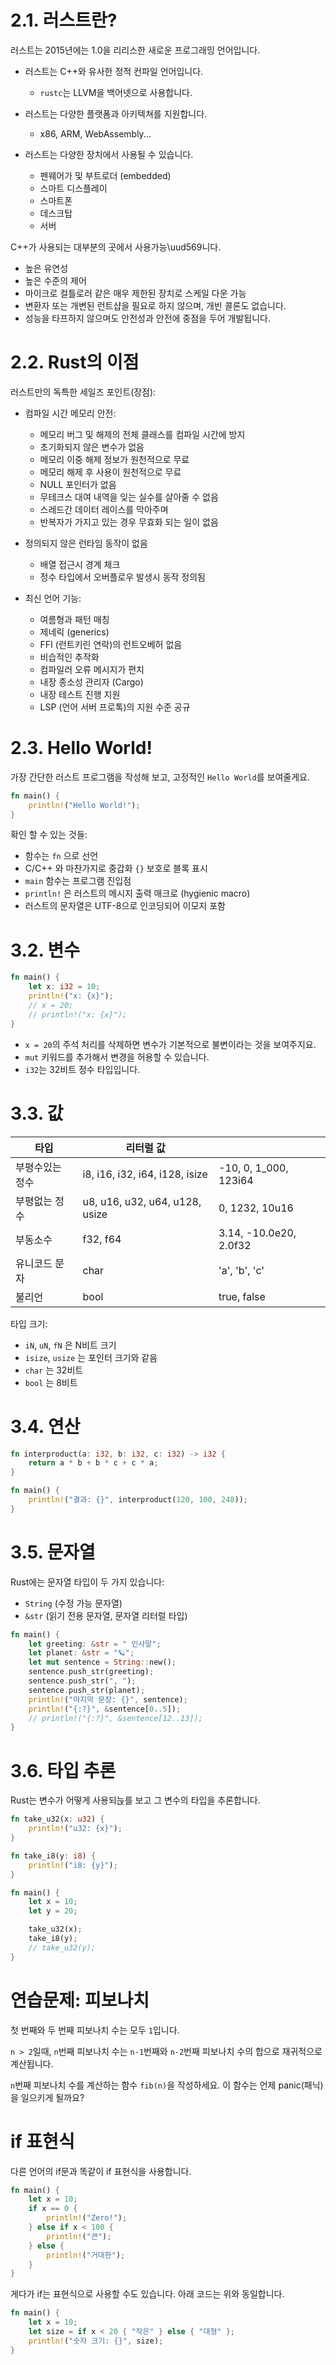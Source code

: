 # 2.1. 러스트란?

러스트는 2015년에는 1.0을 리리스한 새로운 프로그래밍 언어입니다.

* 러스트는 C++와 유사한 정적 컨파일 언어입니다.

  * `rustc`는 LLVM을 백어넷으로 사용합니다.
* 러스트는 다양한 플랫폼과 아키텍쳐를 지원합니다.

  * x86, ARM, WebAssembly...
* 러스트는 다양한 장치에서 사용될 수 있습니다.

  * 펜웨어가 및 부트로더 (embedded)
  * 스마트 디스플레이
  * 스마트폰
  * 데스크탑
  * 서버

C++가 사용되는 대부분의 곳에서 사용가능\uud569니다.

* 높은 유연성
* 높은 수준의 제어
* 마이크로 컬틀로러 같은 매우 제한된 장치로 스케일 다운 가능
* 변환자 또는 개변된 런트샵을 필요로 하지 않으며, 개빈 콜론도 없습니다.
* 성능을 타프하지 않으며도 안전성과 안전에 중점을 두어 개발됩니다.

# 2.2. Rust의 이점

러스트만의 독특한 세일즈 포인트(장점):

* 컴파일 시간 메모리 안전:

  * 메모리 버그 및 해제의 전체 클래스를 컴파일 시간에 방지
  * 초기화되지 않은 변수가 없음
  * 메모리 이중 해제 정보가 원천적으로 무료
  * 메모리 해제 후 사용이 원천적으로 무료
  * NULL 포인터가 없음
  * 무테크스 대여 내역을 잊는 실수를 살아줄 수 없음
  * 스레드간 데이터 레이스를 막아주며
  * 반복자가 가지고 있는 경우 무효화 되는 일이 없음

* 정의되지 않은 런타임 동작이 없음

  * 배열 접근시 경계 체크
  * 정수 타입에서 오버플로우 발생시 동작 정의됨

* 최신 언어 기능:

  * 여름형과 패턴 매칭
  * 제네릭 (generics)
  * FFI (런트키린 연락)의 런트오베허 없음
  * 비습적인 추작화
  * 컴파일러 오류 메시지가 편치
  * 내장 종소성 관리자 (Cargo)
  * 내장 테스트 진행 지원
  * LSP (언어 서버 프로톡)의 지원 수준 공규

# 2.3. Hello World!

가장 간단한 러스트 프로그램을 작성해 보고, 고정적인 `Hello World`를 보여줄게요.

```rust
fn main() {
    println!("Hello World!");
}
```

확인 할 수 있는 것들:

* 함수는 `fn` 으로 선언
* C/C++ 와 마찬가지로 중갑화 `{}` 보호로 블록 표시
* `main` 함수는 프로그램 진입점
* `println!` 은 러스트의 메시지 출력 매크로 (hygienic macro)
* 러스트의 문자열은 UTF-8으로 인코딩되어 이모지 포함

# 3.2. 변수

```rust
fn main() {
    let x: i32 = 10;
    println!("x: {x}");
    // x = 20;
    // println!("x: {x}");
}
```

* `x = 20`의 주석 처리를 삭제하면 변수가 기본적으로 불변이라는 것을 보여주지요.
* `mut` 키워드를 추가해서 변경을 허용할 수 있습니다.
* `i32`는 32비트 정수 타입입니다.

# 3.3. 값

| 타입       | 리터럴 값                          |                        |
| -------- | ------------------------------ | ---------------------- |
| 부평수있는 정수 | i8, i16, i32, i64, i128, isize | -10, 0, 1\_000, 123i64 |
| 부평없는 정수  | u8, u16, u32, u64, u128, usize | 0, 1232, 10u16         |
| 부동소수     | f32, f64                       | 3.14, -10.0e20, 2.0f32 |
| 유니코드 문자  | char                           | 'a', 'b', 'c'          |
| 불리언      | bool                           | true, false            |

타입 크기:

* `iN`, `uN`, `fN` 은 N비트 크기
* `isize`, `usize` 는 포인터 크기와 같음
* `char` 는 32비트
* `bool` 는 8비트

# 3.4. 연산

```rust
fn interproduct(a: i32, b: i32, c: i32) -> i32 {
    return a * b + b * c + c * a;
}

fn main() {
    println!("결과: {}", interproduct(120, 100, 248));
}
```

# 3.5. 문자열

Rust에는 문자열 타입이 두 가지 있습니다:

* `String` (수정 가능 문자열)
* `&str` (읽기 전용 문자열, 문자열 리터럴 타입)

```rust
fn main() {
    let greeting: &str = " 인사말";
    let planet: &str = "🪐";
    let mut sentence = String::new();
    sentence.push_str(greeting);
    sentence.push_str(", ");
    sentence.push_str(planet);
    println!("마지막 문장: {}", sentence);
    println!("{:?}", &sentence[0..5]);
    // println!("{:?}", &sentence[12..13]);
}
```

# 3.6. 타입 추론

Rust는 변수가 어떻게 사용되늕를 보고 그 변수의 타입을 추론합니다.
```rust
fn take_u32(x: u32) {
    println!("u32: {x}");
}

fn take_i8(y: i8) {
    println!("i8: {y}");
}

fn main() {
    let x = 10;
    let y = 20;

    take_u32(x);
    take_i8(y);
    // take_u32(y);
}
```

# 연습문제: 피보나치
첫 번째와 두 번째 피보나치 수는 모두 ```1```입니다.

```n > 2```일때, ```n```번째 피보나치 수는 ```n-1```번째와 ```n-2```번째 피보나치 수의 합으로 재귀적으로 계산됩니다.


```n```번째 피보나치 수를 계산하는 함수 ```fib(n)```을 작성하세요.
이 함수는 언제 panic(패닉)을 일으키게 될까요?

# if 표현식

다른 언어의 if문과 똑같이 if 표현식을 사용합니다.
```rust
fn main() {
    let x = 10;
    if x == 0 {
        println!("Zero!");
    } else if x < 100 {
        println!("큰");
    } else {
        println!("거대한");
    }
}
```
게다가 if는 표현식으로 사용할 수도 있습니다. 아래 코드는 위와 동일합니다.
```rust
fn main() {
    let x = 10;
    let size = if x < 20 { "작은" } else { "대형" };
    println!("숫자 크기: {}", size);
}
```

